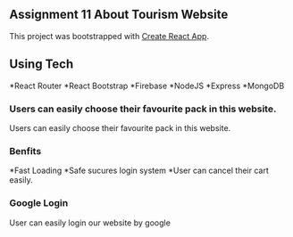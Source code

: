 ## Assignment 11 About Tourism Website

This project was bootstrapped with [Create React App](https://github.com/facebook/create-react-app).

## Using Tech
  *React Router
  *React Bootstrap
  *Firebase 
  *NodeJS
  *Express
  *MongoDB

### Users can easily choose their favourite pack  in this website.
Users can easily choose their favourite pack  in this website.

### Benfits
*Fast Loading 
*Safe sucures login system
*User can cancel their cart easily.

### Google Login
User can easily login our website by google